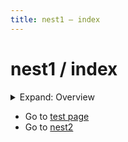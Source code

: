 ```yaml
---
title: nest1 — index
---
```


# nest1 / index

<details>
  <summary>Expand: Overview</summary>

This is the **index** for `nest1`.

```bash
echo "hello from nest1/index.md"
```

</details>

- Go to [test page](./test.html)
- Go to [nest2](./nest2/)
